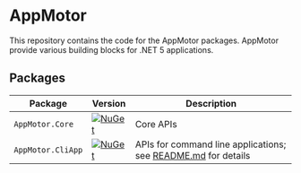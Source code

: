 # AppMotor

This repository contains the code for the AppMotor packages. AppMotor provide various building blocks for .NET 5 applications.

## Packages

| Package           | Version                                                                                                         | Description
| ----------------- | --------------------------------------------------------------------------------------------------------------- | -----------
| `AppMotor.Core`   | [![NuGet](https://img.shields.io/nuget/v/AppMotor.Core.svg)](https://www.nuget.org/packages/AppMotor.Core/)     | Core APIs
| `AppMotor.CliApp` | [![NuGet](https://img.shields.io/nuget/v/AppMotor.CliApp.svg)](https://www.nuget.org/packages/AppMotor.CliApp/) | APIs for command line applications; see [README.md](CliApp/README.md) for details
